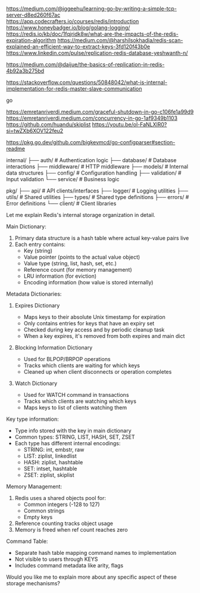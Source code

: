 


https://medium.com/@iggeehu/learning-go-by-writing-a-simple-tcp-server-d8ed260f67ac
https://app.codecrafters.io/courses/redis/introduction
https://www.honeybadger.io/blog/golang-logging/
https://redis.io/kb/doc/1fqjridk8w/what-are-the-impacts-of-the-redis-expiration-algorithm
https://medium.com/@harshilsokhadia/redis-scan-explained-an-efficient-way-to-extract-keys-3fd120f43b0e
https://www.linkedin.com/pulse/replication-redis-database-yeshwanth-n/

https://medium.com/@daijue/the-basics-of-replication-in-redis-4b92a3b275bd

https://stackoverflow.com/questions/50848042/what-is-internal-implementation-for-redis-master-slave-communication


go

https://emretanriverdi.medium.com/graceful-shutdown-in-go-c106fe1a99d9
https://emretanriverdi.medium.com/concurrency-in-go-1af9349b1103
https://github.com/huandu/skiplist
https://youtu.be/ol-FaNLXlR0?si=twZXb6XOV122feu2

https://pkg.go.dev/github.com/bigkevmcd/go-configparser#section-readme

internal/
├── auth/           # Authentication logic
├── database/       # Database interactions
├── middleware/     # HTTP middleware
├── models/         # Internal data structures
├── config/         # Configuration handling
├── validation/     # Input validation
└── service/        # Business logic

pkg/
├── api/           # API clients/interfaces
├── logger/        # Logging utilities
├── utils/         # Shared utilities
├── types/         # Shared type definitions
├── errors/        # Error definitions
└── client/        # Client libraries



Let me explain Redis's internal storage organization in detail.

Main Dictionary:
1. Primary data structure is a hash table where actual key-value pairs live
2. Each entry contains:
    - Key (string)
    - Value pointer (points to the actual value object)
    - Value type (string, list, hash, set, etc.)
    - Reference count (for memory management)
    - LRU information (for eviction)
    - Encoding information (how value is stored internally)

Metadata Dictionaries:
1. Expires Dictionary
    - Maps keys to their absolute Unix timestamp for expiration
    - Only contains entries for keys that have an expiry set
    - Checked during key access and by periodic cleanup task
    - When a key expires, it's removed from both expires and main dict

2. Blocking Information Dictionary
    - Used for BLPOP/BRPOP operations
    - Tracks which clients are waiting for which keys
    - Cleaned up when client disconnects or operation completes

3. Watch Dictionary
    - Used for WATCH command in transactions
    - Tracks which clients are watching which keys
    - Maps keys to list of clients watching them

Key type information:
- Type info stored with the key in main dictionary
- Common types: STRING, LIST, HASH, SET, ZSET
- Each type has different internal encodings:
    - STRING: int, embstr, raw
    - LIST: ziplist, linkedlist
    - HASH: ziplist, hashtable
    - SET: intset, hashtable
    - ZSET: ziplist, skiplist

Memory Management:
1. Redis uses a shared objects pool for:
    - Common integers (-128 to 127)
    - Common strings
    - Empty keys
2. Reference counting tracks object usage
3. Memory is freed when ref count reaches zero

Command Table:
- Separate hash table mapping command names to implementation
- Not visible to users through KEYS
- Includes command metadata like arity, flags

Would you like me to explain more about any specific aspect of these storage mechanisms?